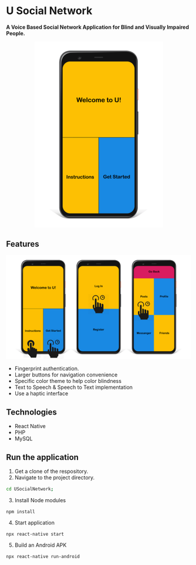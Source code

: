 # U Social Network

**A Voice Based Social Network Application for Blind and Visually Impaired People.**

<p align="center"><img src="https://github.com/oshangalwaduge/USocialNetwork/blob/master/Docs/images/u-launch.png" width=350></p>

## Features

<p align="center"><img src="https://github.com/oshangalwaduge/USocialNetwork/blob/master/Docs/images/u-ui.png" width=600></p>

- Fingerprint authentication.
- Larger buttons for navigation convenience
- Specific color theme to help color blindness
- Text to Speech & Speech to Text implementation
- Use a haptic interface

## Technologies

- React Native
- PHP
- MySQL

## Run the application

1. Get a clone of the respository.
2. Navigate to the project directory.
```sh
cd USocialNetwork;
```
3. Install Node modules
```npm
npm install
```
4. Start application
```npm
npx react-native start
```
5. Build an Android APK
```npm
npx react-native run-android
```
